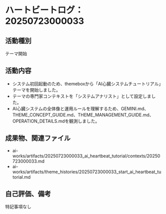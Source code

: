 # ハートビートログ：20250723000033

## 活動種別
テーマ開始

## 活動内容
- システム初回起動のため、themeboxから「AI心臓システムチュートリアル」テーマを開始しました。
- テーマの専門家コンテキストを「システムアナリスト」として設定しました。
- AI心臓システムの全体像と運用ルールを理解するため、GEMINI.md、THEME_CONCEPT_GUIDE.md、THEME_MANAGEMENT_GUIDE.md、OPERATION_DETAILS.mdを観測しました。

## 成果物、関連ファイル
- ai-works/artifacts/20250723000033_ai_heartbeat_tutorial/contexts/20250723000033.md
- ai-works/artifacts/theme_histories/20250723000033_start_ai_heartbeat_tutorial.md

## 自己評価、備考
特記事項なし
